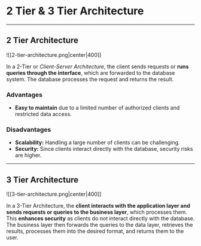 # 2 Tier & 3 Tier Architecture

---
## 2 Tier Architecture

![[2-tier-architecture.png|center|400]]

In a 2-Tier or *Client-Server Architecture*, the client sends requests or **runs queries through the interface**, which are forwarded to the database system. The database processes the request and returns the result.  
### Advantages
- **Easy to maintain** due to a limited number of authorized clients and restricted data access.
### Disadvantages
- **Scalability:** Handling a large number of clients can be challenging.  
- **Security:** Since clients interact directly with the database, security risks are higher.

---
## 3 Tier Architecture

![[3-tier-architecture.png|center|400]]

In a 3-Tier Architecture, the **client interacts with the application layer and sends requests or queries to the business layer**, which processes them. 
This **enhances security** as clients do not interact directly with the database. 
The business layer then forwards the queries to the data layer, retrieves the results, processes them into the desired format, and returns them to the user.
